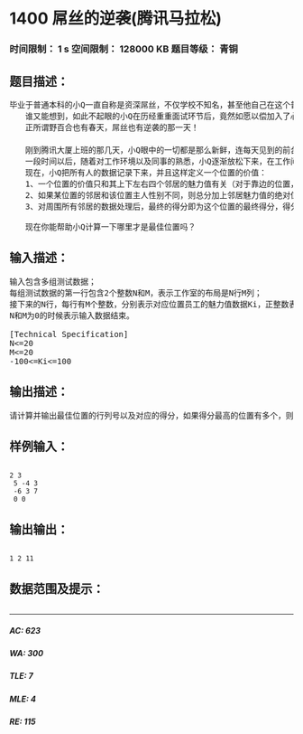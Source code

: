 # 1400 屌丝的逆袭(腾讯马拉松)   
### 时间限制： 1 s     空间限制： 128000 KB     题目等级： 青铜  
## 题目描述：  

<pre>
毕业于普通本科的小Q一直自称是资深屌丝，不仅学校不知名，甚至他自己在这个普通学校也是默默无闻——直到临近毕业的时候，班里5朵金花中的2位甚至从没和他说过话！  
　　谁又能想到，如此不起眼的小Q在历经重重面试环节后，竟然如愿以偿加入了心仪已久的腾讯公司！消息刚刚传开的那几天，这在他们班甚至整个学院都是讨论的热门话题，如果这时候你还表示不知道小Q是谁，你都会被大家当作怪物的。  
　　正所谓野百合也有春天，屌丝也有逆袭的那一天！  
　　  
　　刚到腾讯大厦上班的那几天，小Q眼中的一切都是那么新鲜，连每天见到的前台MM在他眼中都胖的那么可爱。小Q就这样在紧张与兴奋的情绪中度过了一天又一天，每天即勤奋认真又小心翼翼，很希望能给主管留下个好印象，以免失去这来之不易的工作机会。  
　　一段时间以后，随着对工作环境以及同事的熟悉，小Q逐渐放松下来，在工作间隙，他细细观察了自己的工作环境，发现整个工作室是一个N行M列的矩形布局，或者是因为屌丝的本性逐步暴露，他还暗自给每个同事在心里进行了魅力值评分（为区别男女，男生一律用负整数表示，女生一律用正整数表示）。  
　　现在，小Q把所有人的数据记录下来，并且这样定义一个位置的价值：  
　　1、一个位置的价值只和其上下左右四个邻居的魅力值有关（对于靠边的位置，只考虑其存在的邻居）；  
　　2、如果某位置的邻居和该位置主人性别不同，则总分加上邻居魅力值的绝对值，否则减去；  
　　3、对周围所有邻居的数据处理后，最终的得分即为这个位置的最终得分，得分越高，则该位置越好；  
  
　　现在你能帮助小Q计算一下哪里才是最佳位置吗？
</pre>
  
  
## 输入描述：  

<pre>
输入包含多组测试数据；  
每组测试数据的第一行包含2个整数N和M，表示工作室的布局是N行M列；  
接下来的N行，每行有M个整数，分别表示对应位置员工的魅力值数据Ki，正整数表示女生的魅力值，负整数表示男生的魅力值；  
N和M为0的时候表示输入数据结束。  
  
[Technical Specification]  
N<=20  
M<=20  
-100<=Ki<=100
</pre>
  
  
## 输出描述：  

<pre>
请计算并输出最佳位置的行列号以及对应的得分，如果得分最高的位置有多个，则请输出行号最小的那个，行号还相同的话，再比较列号，只输出列号最小的那个即可。
</pre>
  
  
## 样例输入：  

<pre><code>
2 3
 5 -4 3
 -6 3 7
 0 0
</code></pre>
  
  
## 输出输出：  

<pre><code>
1 2 11
</code></pre>
  
  
## 数据范围及提示：  

<pre>
</pre>
  
  
***  

##### AC: 623  
##### WA: 300  
##### TLE: 7  
##### MLE: 4  
##### RE: 115  
